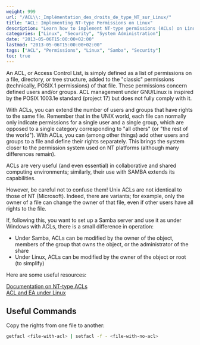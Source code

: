 ```yaml
---
weight: 999
url: "/ACL\\:_Implémentation_des_droits_de_type_NT_sur_Linux/"
title: "ACL: Implementing NT-type Permissions on Linux"
description: "Learn how to implement NT-type permissions (ACLs) on Linux systems to extend file access control beyond traditional Unix permissions."
categories: ["Linux", "Security", "System Administration"]
date: "2013-05-06T15:00:00+02:00"
lastmod: "2013-05-06T15:00:00+02:00"
tags: ["ACL", "Permissions", "Linux", "Samba", "Security"]
toc: true
---
```


An ACL, or Access Control List, is simply defined as a list of permissions on a file, directory, or tree structure, added to the "classic" permissions (technically, POSIX.1 permissions) of that file. These permissions concern defined users and/or groups. ACL management under GNU/Linux is inspired by the POSIX 1003.1e standard (project 17) but does not fully comply with it.

With ACLs, you can extend the number of users and groups that have rights to the same file. Remember that in the UNIX world, each file can normally only indicate permissions for a single user and a single group, which are opposed to a single category corresponding to "all others" (or "the rest of the world"). With ACLs, you can (among other things) add other users and groups to a file and define their rights separately. This brings the system closer to the permission system used on NT platforms (although many differences remain).

ACLs are very useful (and even essential) in collaborative and shared computing environments; similarly, their use with SAMBA extends its capabilities.

However, be careful not to confuse them! Unix ACLs are not identical to those of NT (Microsoft). Indeed, there are variants; for example, only the owner of a file can change the owner of that file, even if other users have all rights to the file.

If, following this, you want to set up a Samba server and use it as under Windows with ACLs, there is a small difference in operation:

- Under Samba, ACLs can be modified by the owner of the object, members of the group that owns the object, or the administrator of the share
- Under Linux, ACLs can be modified by the owner of the object or root (to simplify)

Here are some useful resources:

[Documentation on NT-type ACLs](/pdf/acl_nt.pdf)  
[ACL and EA under Linux](/pdf/acl_et_ea_sous_linux.pdf)

## Useful Commands

Copy the rights from one file to another:

```bash
getfacl <file-with-acl> | setfacl -f - <file-with-no-acl>
```
